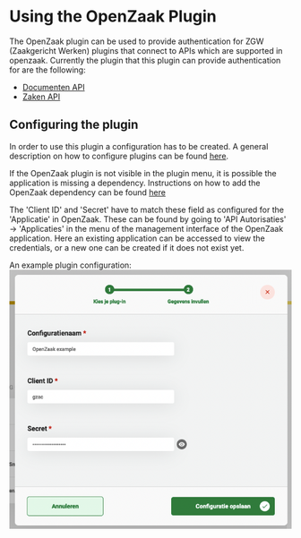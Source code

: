 # Using the OpenZaak Plugin

The OpenZaak plugin can be used to provide authentication for ZGW (Zaakgericht Werken) plugins that connect to APIs which 
are supported in openzaak. Currently the plugin that this plugin can provide authentication for are the following:

- [Documenten API](../documenten-api/configure-plugin.md)
- [Zaken API](../zaken-api/configure-plugin.md)

## Configuring the plugin

In order to use this plugin a configuration has to be created. A general description on how to configure
plugins can be found [here](../configure-plugin.md).

If the OpenZaak plugin is not visible in the plugin menu, it is possible the application is missing a dependency.
Instructions on how to add the OpenZaak dependency can be found 
[here](../../../valtimo-implementation/modules/openzaak.md)

The 'Client ID' and 'Secret' have to match these field as configured for the 'Applicatie' in OpenZaak.
These can be found by going to 'API Autorisaties' &rarr; 'Applicaties' in the menu of the management interface of the 
OpenZaak application. Here an existing application can be accessed to view the credentials, or a new one can be created 
if it does not exist yet.

An example plugin configuration:
![example plugin configuration](img/configure-plugin.png)